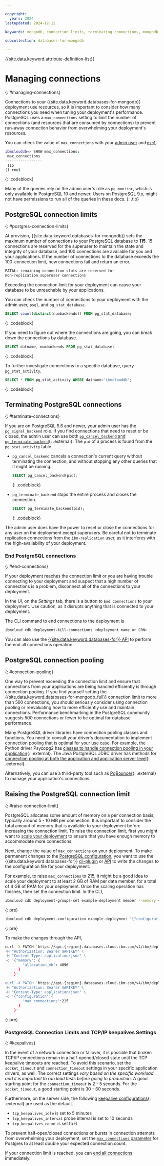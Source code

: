 ```yaml
---

copyright:
  years: 2024
lastupdated: 2024-12-12

keywords: mongodb, connection limits, terminating connections, mongodb connection pooling, mongodb managing connections

subcollection: databases-for-mongodb

---
```


{{site.data.keyword.attribute-definition-list}}

# Managing connections
{: #managing-connections}

Connections to your {{site.data.keyword.databases-for-mongodb}} deployment use resources, so it is important to consider how many connections you need when tuning your deployment's performance. PostgreSQL uses a `max_connections` setting to limit the number of connections (and resources that are consumed by connections) to prevent run-away connection behavior from overwhelming your deployment's resources.

You can check the value of `max_connections` with your [admin user](/docs/databases-for-postgresql?topic=databases-for-postgresql-user-management#the-admin-user) and [`psql`](/docs/databases-for-postgresql?topic=databases-for-postgresql-connecting-psql).

```sh
ibmclouddb=> SHOW max_connections;
 max_connections
-----------------
 115
(1 row)
```
{: .codeblock}

Many of the queries rely on the admin user's role as `pg_monitor`, which is only available in PostgreSQL 10 and newer. Users on PostgreSQL 9.x, might not have permissions to run all of the queries in these docs.
{: .tip}

## PostgreSQL connection limits
{: #postgres-connection-limits}

At provision, {{site.data.keyword.databases-for-mongodb}} sets the maximum number of connections to your PostgreSQL database to **115**. 15 connections are reserved for the superuser to maintain the state and integrity of your database, and 100 connections are available for you and your applications. If the number of connections to the database exceeds the 100-connection limit, new connections fail and return an error.

```sh
FATAL: remaining connection slots are reserved for
non-replication superuser connections
```

Exceeding the connection limit for your deployment can cause your database to be unreachable by your applications.

You can check the number of connections to your deployment with the admin user, `psql`, and `pg_stat_database`.

```sql
SELECT count(distinct(numbackends)) FROM pg_stat_database;
```
{: .codeblock}

If you need to figure out where the connections are going, you can break down the connections by database.

```sql
SELECT datname, numbackends FROM pg_stat_database;
```
{: .codeblock}

To further investigate connections to a specific database, query `pg_stat_activity`.

```sql
SELECT * FROM pg_stat_activity WHERE datname='ibmclouddb';
```
{: .codeblock}

## Terminating PostgreSQL connections
{: #terminate-connections}

If you are on PostgreSQL 9.6 and newer, your admin user has the `pg_signal_backend` role. If you find connections that need to reset or be closed, the admin user can use both [`pg_cancel_backend` and `pg_terminate_backend`](https://www.postgresql.org/docs/current/functions-admin.html#FUNCTIONS-ADMIN-SIGNAL-TABLE){: .external}. The `pid` of a process is found from the `pg_stat_activity` table.

- `pg_cancel_backend` cancels a connection's current query without terminating the connection, and without stopping any other queries that it might be running.
  
   ```sql
   SELECT pg_cancel_backend(pid);
   ```
   {: .codeblock}

- `pg_terminate_backend` stops the entire process and closes the connection.

   ```sql
   SELECT pg_terminate_backend(pid);
   ```
   {: .codeblock}

The admin user does have the power to reset or close the connections for any user on the deployment except superusers. Be careful not to terminate replication connections from the `ibm-replication` user, as it interferes with the high-availability of your deployment.

### End PostgreSQL connections
{: #end-connections}

If your deployment reaches the connection limit or you are having trouble connecting to your deployment and suspect that a high number of connections is a problem, disconnect all of the connections to your deployment.

In the UI, on the _Settings_ tab, there is a button to `End Connections` to your deployment. Use caution, as it disrupts anything that is connected to your deployment.

The CLI command to end connections to the deployment is

```sh
ibmcloud cdb deployment-kill-connections <deployment name or CRN>
```

You can also use the [{{site.data.keyword.databases-for}} API](https://cloud.ibm.com/apidocs/cloud-databases-api#kill-connections-to-a-postgresql-deployment) to perform the end all connections operation.

## PostgreSQL connection pooling
{: #connection-pooling}

One way to prevent exceeding the connection limit and ensure that connections from your applications are being handled efficiently is through connection pooling. If you find yourself setting the {{site.data.keyword.databases-for-mongodb_full}} connection limit to more than 500 connections, you should seriously consider using connection pooling or reevaluating how to more efficiently use and maintain connections. Performance benchmarking in the PostgreSQL community suggests 500 connections or fewer to be optimal for database performance.

Many PostgreSQL driver libraries have connection pooling classes and functions. You need to consult your driver's documentation to implement connection pooling that is optimal for your use case. For example, the Python driver Psycopg2 has [classes to handle connection pooling in your application](http://initd.org/psycopg/docs/pool.html){: .external}. The Java PostgreSQL JDBC driver has methods for [connection pooling at both the application and application server level](https://jdbc.postgresql.org/documentation/datasource/){: .external}.

Alternatively, you can use a third-party tool such as [PgBouncer](https://www.pgbouncer.org/){: .external} to manage your application's connections.

## Raising the PostgreSQL connection limit
{: #raise-connection-limit}

PostgreSQL allocates some amount of memory on a per connection basis, typically around 5 - 10 MB per connection. It is important to consider the total amount of memory that is available to your deployment before increasing the connection limit. To raise the connection limit, first you might want to [scale your deployment](/docs/databases-for-postgresql?topic=databases-for-postgresql-resources-scaling) to ensure that you have enough memory to accommodate more connections.

Next, change the value of `max_connections` on your deployment. To make permanent changes to the [PostgreSQL configuration](/docs/databases-for-postgresql?topic=databases-for-postgresql-changing-configuration#changing-configuration), you want to use the {{site.data.keyword.databases-for}} [cli-plugin](/docs/databases-cli-plugin?topic=databases-cli-plugin-cdb-reference#deployment-configuration) or [API](https://{DomainName}/apidocs/cloud-databases-api#change-your-database-configuration) to write the changes to the configuration file for your deployment.

For example, to raise `max_connections` to 215, it might be a good idea to scale your deployment to at least 2 GB of RAM per data member, for a total of 4 GB of RAM for your deployment. Once the scaling operation has finishes, then set the connection limit. In the CLI,

```sh
ibmcloud cdb deployment-groups-set example-deployment member --memory 4096
```
{: pre}

```sh
ibmcloud cdb deployment-configuration example-deployment '{"configuration":{"max_connections":215}}'
```
{: pre}

To make the changes through the API,

```sh
curl -X PATCH `https://api.{region}.databases.cloud.ibm.com/v4/ibm/deployments/{id}/groups/member' \
-H "Authorization: Bearer $APIKEY" \
-H "Content-Type: application/json" \
-d '{"memory": {
        "allocation_mb": 4096
      }
    }'

curl -X PATCH 'https://api.{region}.databases.cloud.ibm.com/v4/ibm/deployments/{id}/configuration' \
-H "Authorization: Bearer $APIKEY" \
-H "Content-Type: application/json" \
-d '{"configuration":{
        "max_connections":215
      }
    }'
```
{: pre}

### PostgreSQL Connection Limits and TCP/IP keepalives Settings
{: #keepalives}

In the event of a network connection or failover, it is possible that broken TCP/IP connections remain in a half-opened/closed state until the TCP keepalive timeouts are reached. To avoid this scenario, set the `socket_timeout` and `connection_timeout` settings in your specific application drivers, as well. The correct settings _vary based on the specific workload and it is important to run load tests before going to production_. A good starting point for the `connection_timeout` is 2 - 5 seconds. For the `socket_timeout`, a good starting point is 30 - 60 seconds.

Furthermore, on the server side, the following [keepalive configurations](https://www.postgresql.org/docs/12/runtime-config-connection.html){: .external} are used as the default.

- `tcp_keepalives_idle` is set to 5 minutes
- `tcp_keepalives_interval` probe interval is set to 10 seconds
- `tcp_keepalives_count` is set to 6

To prevent half-open/closed connections or bursts in connection attempts from overwhelming your deployment, set the [`max_connections` parameter](/docs/databases-for-postgresql?topic=databases-for-postgresql-changing-configuration) for Postgres to at least double your expected connection count.

If your connection limit is reached, you can [end all connections](/docs/databases-for-postgresql?topic=databases-for-postgresql-managing-connections#end-connections) immediately.
